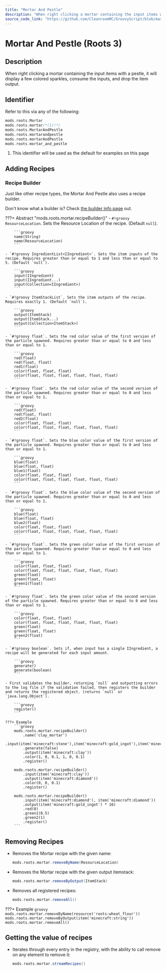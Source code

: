 ```yaml
---
title: "Mortar And Pestle"
description: "When right clicking a mortar containing the input items with a pestle, it will display a few colored sparkles, consume the inputs, and drop the item output."
source_code_link: "https://github.com/CleanroomMC/GroovyScript/blob/master/src/main/java/com/cleanroommc/groovyscript/compat/mods/roots/Mortar.java"
---
```


# Mortar And Pestle (Roots 3)

## Description

When right clicking a mortar containing the input items with a pestle, it will display a few colored sparkles, consume the inputs, and drop the item output.

## Identifier

Refer to this via any of the following:

```groovy hl_lines="2"
mods.roots.Mortar
mods.roots.mortar/*(1)!*/
mods.roots.MortarAndPestle
mods.roots.mortarandpestle
mods.roots.mortarAndPestle
mods.roots.mortar_and_pestle
```

1. This identifier will be used as the default for examples on this page

## Adding Recipes

### Recipe Builder

Just like other recipe types, the Mortar And Pestle also uses a recipe builder.

Don't know what a builder is? Check [the builder info page](../../../groovy/builder.md) out.

???+ Abstract "mods.roots.mortar.recipeBuilder()"
    - `#!groovy ResourceLocation`. Sets the Resource Location of the recipe. (Default `null`).

        ```groovy
        name(String)
        name(ResourceLocation)
        ```

    - `#!groovy IngredientList<IIngredient>`. Sets the item inputs of the recipe. Requires greater than or equal to 1 and less than or equal to 5. (Default `null`).

        ```groovy
        input(IIngredient)
        input(IIngredient...)
        input(Collection<IIngredient>)
        ```

    - `#!groovy ItemStackList`. Sets the item outputs of the recipe. Requires exactly 1. (Default `null`).

        ```groovy
        output(ItemStack)
        output(ItemStack...)
        output(Collection<ItemStack>)
        ```

    - `#!groovy float`. Sets the red color value of the first version of the particle spawned. Requires greater than or equal to 0 and less than or equal to 1.

        ```groovy
        red(float)
        red(float, float)
        red1(float)
        color(float, float, float)
        color(float, float, float, float, float, float)
        ```

    - `#!groovy float`. Sets the red color value of the second version of the particle spawned. Requires greater than or equal to 0 and less than or equal to 1.

        ```groovy
        red(float)
        red(float, float)
        red2(float)
        color(float, float, float)
        color(float, float, float, float, float, float)
        ```

    - `#!groovy float`. Sets the blue color value of the first version of the particle spawned. Requires greater than or equal to 0 and less than or equal to 1.

        ```groovy
        blue(float)
        blue(float, float)
        blue1(float)
        color(float, float, float)
        color(float, float, float, float, float, float)
        ```

    - `#!groovy float`. Sets the blue color value of the second version of the particle spawned. Requires greater than or equal to 0 and less than or equal to 1.

        ```groovy
        blue(float)
        blue(float, float)
        blue2(float)
        color(float, float, float)
        color(float, float, float, float, float, float)
        ```

    - `#!groovy float`. Sets the green color value of the first version of the particle spawned. Requires greater than or equal to 0 and less than or equal to 1.

        ```groovy
        color(float, float, float)
        color(float, float, float, float, float, float)
        green(float)
        green(float, float)
        green1(float)
        ```

    - `#!groovy float`. Sets the green color value of the second version of the particle spawned. Requires greater than or equal to 0 and less than or equal to 1.

        ```groovy
        color(float, float, float)
        color(float, float, float, float, float, float)
        green(float)
        green(float, float)
        green2(float)
        ```

    - `#!groovy boolean`. Sets if, when input has a single IIngredient, a recipe will be generated for each input amount.

        ```groovy
        generate()
        generate(boolean)
        ```

    - First validates the builder, returning `null` and outputting errors to the log file if the validation failed, then registers the builder and returns the registered object. (returns `null` or `java.lang.Object`).

        ```groovy
        register()
        ```

    ???+ Example
        ```groovy
        mods.roots.mortar.recipeBuilder()
            .name('clay_mortar')
            .input(item('minecraft:stone'),item('minecraft:gold_ingot'),item('minecraft:stone'),item('minecraft:gold_ingot'),item('minecraft:stone'))
            .generate(false)
            .output(item('minecraft:clay'))
            .color(1, 0, 0.1, 1, 0, 0.1)
            .register()

        mods.roots.mortar.recipeBuilder()
            .input(item('minecraft:clay'))
            .output(item('minecraft:diamond'))
            .color(0, 0, 0.1)
            .register()

        mods.roots.mortar.recipeBuilder()
            .input(item('minecraft:diamond'), item('minecraft:diamond'))
            .output(item('minecraft:gold_ingot') * 16)
            .red(0)
            .green1(0.5)
            .green2(1)
            .register()
        ```



## Removing Recipes

- Removes the Mortar recipe with the given name:

    ```groovy
    mods.roots.mortar.removeByName(ResourceLocation)
    ```

- Removes the Mortar recipe with the given output itemstack:

    ```groovy
    mods.roots.mortar.removeByOutput(ItemStack)
    ```

- Removes all registered recipes:

    ```groovy
    mods.roots.mortar.removeAll()
    ```

???+ Example
    ```groovy
    mods.roots.mortar.removeByName(resource('roots:wheat_flour'))
    mods.roots.mortar.removeByOutput(item('minecraft:string'))
    mods.roots.mortar.removeAll()
    ```

## Getting the value of recipes

- Iterates through every entry in the registry, with the ability to call remove on any element to remove it:

    ```groovy
    mods.roots.mortar.streamRecipes()
    ```
